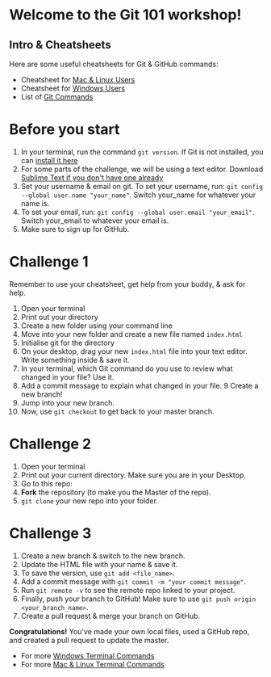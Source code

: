 # Welcome to the Git 101 workshop! 



## Intro & Cheatsheets

Here are some useful cheatsheets for Git & GitHub commands:

- Cheatsheet for [Mac & Linux Users](https://www.slideshare.net/paalringstad/command-cheatsheets-mac)
- Cheatsheet for [Windows Users](https://www.slideshare.net/paalringstad/command-cheatsheets-windows-138186563)
- List of [Git Commands](https://github.com/joshnh/Git-Commands)


# Before you start
1. In your terminal, run the command `git version`. If Git is not installed, you can [install it here](https://git-scm.com/downloads)
2. For some parts of the challenge, we will be using a text editor. Download [Sublime Text if you don't have one already](https://www.sublimetext.com/3)
3. Set your username & email on git. To set your username, run: `git config --global user.name "your_name"`. Switch your_name for whatever your name is. 
4. To set your email, run: `git config --global user.email "your_email"`. Switch your_email to whatever your email is. 
5. Make sure to sign up for GitHub. 


# Challenge 1
Remember to use your cheatsheet, get help from your buddy, & ask for help. 

1. Open your terminal
2. Print out your directory
3. Create a new folder using your command line 
4. Move into your new folder and create a new file named `index.html`
5. Initialise git for the directory 
6. On your desktop, drag your new `index.html` file into your text editor. Write something inside & save it. 
7. In your terminal, which Git command do you use to review what changed in your file? Use it. 
8. Add a commit message to explain what changed in your file. 
9 Create a new branch! 
10. Jump into your new branch. 
11. Now, use `git checkout` to get back to your master branch. 


# Challenge 2

1. Open your terminal
2. Print out your current directory. Make sure you are in your Desktop. 
3. Go to this repo: 
4. **Fork** the repository (to make you the Master of the repo). 
5. `git clone` your new repo into your folder. 

# Challenge 3 
1. Create a new branch & switch to the new branch. 
2. Update the HTML file with your name & save it. 
3. To save the version, use `git add <file_name>`. 
4. Add a commit message with `git commit -m "your commit message"`.
5. Run `git remote -v` to see the remote repo linked to your project. 
6. Finally, push your branch to GitHub! Make sure to use `git push origin <your_branch_name>`.
7. Create a pull request & merge your branch on GitHub. 



**Congratulations!** You've made your own local files, used a GitHub repo, and created a pull request to update the master. 


- For more [Windows Terminal Commands](https://www.thomas-krenn.com/en/wiki/Cmd_commands_under_Windows)
- For more [Mac & Linux Terminal Commands](https://fossbytes.com/a-z-list-linux-command-line-reference/)
